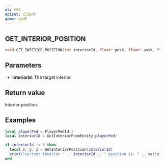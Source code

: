 ```yaml
---
ns: CFX
apiset: client
game: gta5
---
```

## GET_INTERIOR_POSITION

```c
void GET_INTERIOR_POSITION(int interiorId, float* posX, float* posY, float* posZ);
```

## Parameters
* **interiorId**: The target interior.

## Return value
Interior position.

## Examples
```lua
local playerPed = PlayerPedId()
local interiorId = GetInteriorFromEntity(playerPed)

if interiorId ~= 0 then
  local x, y, z = GetInteriorPosition(interiorId)
  print("current interior " .. interiorId .. " position is: " .. vec(x, y, z))
end
```
